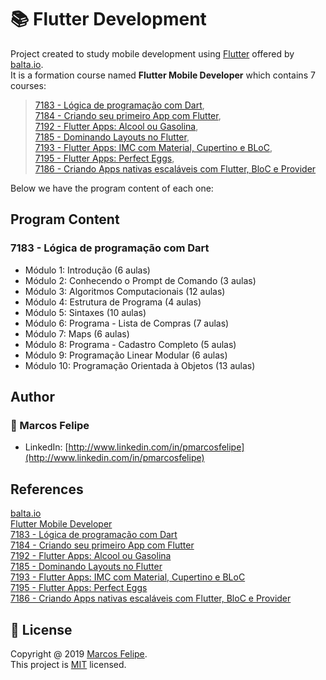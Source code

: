 # :books: Flutter Development

Project created to study mobile development using [Flutter](https://flutter.dev/) offered by [balta.io](https://balta.io/). <br>
It is a formation course named <b>Flutter Mobile Developer</b> which contains 7 courses:

> [7183 - Lógica de programação com Dart](https://balta.io/cursos/logica-de-programacao-com-dart), <br> [7184 - Criando seu primeiro App com Flutter](https://balta.io/cursos/criando-seu-primeiro-app-com-flutter), <br> [7192 - Flutter Apps: Alcool ou Gasolina](https://balta.io/cursos/flutter-apps-alcool-ou-gasolina), <br> [7185 - Dominando Layouts no Flutter](https://balta.io/cursos/dominando-layouts-no-flutter), <br> [7193 - Flutter Apps: IMC com Material, Cupertino e BLoC](https://balta.io/cursos/flutter-apps-imc-material-cupertino-bloc), <br> [7195 - Flutter Apps: Perfect Eggs](https://balta.io/cursos/flutter-apps-perfect-eggs), <br> [7186 - Criando Apps nativas escaláveis com Flutter, BloC e Provider](https://balta.io/cursos/criando-apps-nativas-escalaveis-com-flutter-bloc-provider)

Below we have the program content of each one:

## Program Content

### 7183 - Lógica de programação com Dart

- Módulo 1: Introdução (6 aulas)
- Módulo 2: Conhecendo o Prompt de Comando (3 aulas)
- Módulo 3: Algoritmos Computacionais (12 aulas)
- Módulo 4: Estrutura de Programa (4 aulas)
- Módulo 5: Sintaxes (10 aulas)
- Módulo 6: Programa - Lista de Compras (7 aulas)
- Módulo 7: Maps (6 aulas)
- Módulo 8: Programa - Cadastro Completo (5 aulas)
- Módulo 9: Programação Linear Modular (6 aulas)
- Módulo 10: Programação Orientada à Objetos (13 aulas)

## Author

### :bust_in_silhouette: Marcos Felipe

- LinkedIn: [http://www.linkedin.com/in/pmarcosfelipe](http://www.linkedin.com/in/pmarcosfelipe)

## References

[balta.io](https://balta.io/)<br>
[Flutter Mobile Developer](https://balta.io/carreiras/flutter-mobile-developer)<br>
[7183 - Lógica de programação com Dart](https://balta.io/cursos/logica-de-programacao-com-dart)<br>
[7184 - Criando seu primeiro App com Flutter](https://balta.io/cursos/criando-seu-primeiro-app-com-flutter)<br>
[7192 - Flutter Apps: Alcool ou Gasolina](https://balta.io/cursos/flutter-apps-alcool-ou-gasolina)<br>
[7185 - Dominando Layouts no Flutter](https://balta.io/cursos/dominando-layouts-no-flutter)<br>
[7193 - Flutter Apps: IMC com Material, Cupertino e BLoC](https://balta.io/cursos/flutter-apps-imc-material-cupertino-bloc)<br>
[7195 - Flutter Apps: Perfect Eggs](https://balta.io/cursos/flutter-apps-perfect-eggs)<br>
[7186 - Criando Apps nativas escaláveis com Flutter, BloC e Provider](https://balta.io/cursos/criando-apps-nativas-escalaveis-com-flutter-bloc-provider)

## :pencil: License

Copyright @ 2019 [Marcos Felipe](http://www.linkedin.com/in/pmarcosfelipe).<br>
This project is [MIT](https://choosealicense.com/licenses/mit/) licensed.
